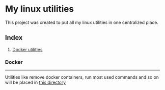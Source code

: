 # My linux utilities
This project was created to put all my linux utilities in one centralized place.

## Index
1. [Docker utilities](#docker)

### Docker
---
Utilities like remove docker containers, run most used commands and so on will be placed in [this directory](/docker-utilities/)